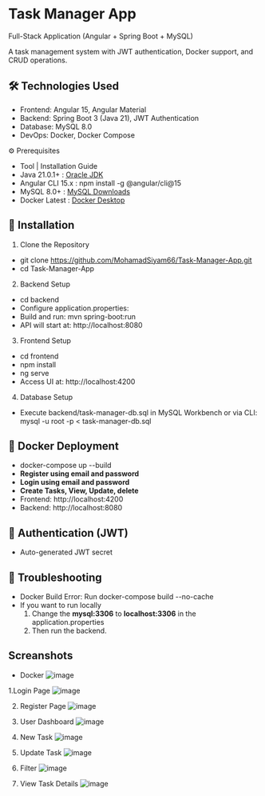 # Task Manager App
   Full-Stack Application (Angular + Spring Boot + MySQL)

   A task management system with JWT authentication, Docker support, and CRUD operations.

## 🛠️ Technologies Used
- Frontend: Angular 15, Angular Material
- Backend: Spring Boot 3 (Java 21), JWT Authentication
- Database: MySQL 8.0
- DevOps: Docker, Docker Compose

⚙️ Prerequisites
- Tool	            	| Installation Guide
- Java 21.0.1+	       :  [Oracle JDK](https://www.oracle.com/java/technologies/downloads/)
- Angular CLI 15.x	 :  npm install -g @angular/cli@15
- MySQL 8.0+	       : [MySQL Downloads](https://dev.mysql.com/downloads/)
- Docker Latest	    :  [Docker Desktop](https://www.docker.com/products/docker-desktop/)

## 🚀 Installation
1. Clone the Repository
- git clone https://github.com/MohamadSiyam66/Task-Manager-App.git  
- cd Task-Manager-App  

2. Backend Setup
- cd backend  
- Configure application.properties: 
- Build and run: mvn spring-boot:run  
- API will start at: http://localhost:8080

3. Frontend Setup
- cd frontend  
- npm install  
- ng serve  
- Access UI at: http://localhost:4200

4. Database Setup
- Execute backend/task-manager-db.sql in MySQL Workbench or via CLI: mysql -u root -p < task-manager-db.sql  

## 🐳 Docker Deployment 
- docker-compose up --build
- **Register using email and password**
- **Login using email and password**
- **Create Tasks, View, Update, delete**
- Frontend: http://localhost:4200
- Backend: http://localhost:8080

## 🔐 Authentication (JWT)
- Auto-generated JWT secret

## 🚨 Troubleshooting
- Docker Build Error:	Run docker-compose build --no-cache
- If you want to run locally 
  1. Change the **mysql:3306** to **localhost:3306** in the application.properties
  2. Then run the backend.

## Screanshots

- Docker
  ![image](https://github.com/user-attachments/assets/920b836d-8272-4230-b47e-c1af437081ef)

1.Login Page
   ![image](https://github.com/user-attachments/assets/02f80425-b460-492e-b91d-aded6f1fae0d)

2. Register Page
![image](https://github.com/user-attachments/assets/15a4f648-4c51-4eac-9ded-b2d778e17dfe)

3. User Dashboard
![image](https://github.com/user-attachments/assets/1645ae09-8cff-4466-b07f-5a82340fb52f)

4. New Task
![image](https://github.com/user-attachments/assets/bdb4dcc3-4e2f-4f34-a5c6-8de43f379081)

5. Update Task
![image](https://github.com/user-attachments/assets/bf2b3c59-c90b-452f-a37a-56fed30b206a)

6. Filter
![image](https://github.com/user-attachments/assets/b8f24991-fac0-4765-a211-a5a94e117a25)


7. View Task Details
![image](https://github.com/user-attachments/assets/4f55d8e4-7bf0-44ff-a595-9febb33e3b11)


